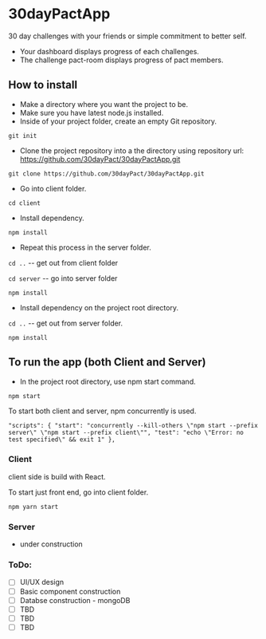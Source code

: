 
# 30dayPactApp

30 day challenges with your friends or simple commitment to better self.

- Your dashboard displays progress of each challenges.
- The challenge pact-room displays progress of pact members.

## How to install

- Make a directory where you want the project to be.
- Make sure you have latest node.js installed.
- Inside of your project folder, create an empty Git repository.

`git init`

- Clone the project repository into a the directory using repository url: https://github.com/30dayPact/30dayPactApp.git

`git clone https://github.com/30dayPact/30dayPactApp.git`

- Go into client folder.

`cd client`

- Install dependency.

`npm install`

- Repeat this process in the server folder.

`cd ..` -- get out from client folder

`cd server` -- go into server folder

`npm install`

- Install dependency on the project root directory.

`cd ..` -- get out from server folder.

`npm install`

## To run the app (both Client and Server)

- In the project root directory, use npm start command.

`npm start`

To start both client and server, npm concurrently is used.

`"scripts": {
    "start": "concurrently --kill-others \"npm start --prefix server\" \"npm start --prefix client\"",
    "test": "echo \"Error: no test specified\" && exit 1"
  },`

### Client

client side is build with React.

To start just front end, go into client folder.

`npm yarn start`

### Server

- under construction

### ToDo:

- [ ] UI/UX design
- [ ] Basic component construction
- [ ] Databse construction - mongoDB
- [ ] TBD
- [ ] TBD
- [ ] TBD
